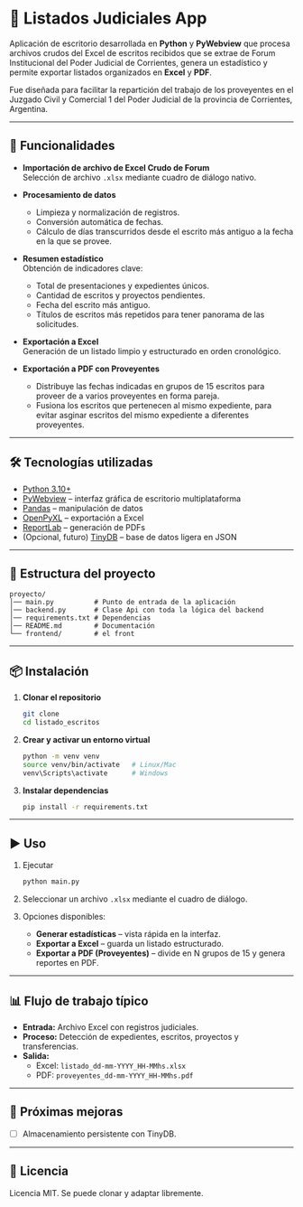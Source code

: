 # 📑 Listados Judiciales App

Aplicación de escritorio desarrollada en **Python** y **PyWebview** que procesa archivos crudos del Excel de escritos recibidos que se extrae de Forum Institucional del Poder Judicial de Corrientes, genera un estadístico y permite exportar listados organizados en **Excel** y **PDF**.  

Fue diseñada para facilitar la repartición del trabajo de los proveyentes en el Juzgado Civil y Comercial 1 del Poder Judicial de la provincia de Corrientes, Argentina.

---

## 🚀 Funcionalidades

- **Importación de archivo de Excel Crudo de Forum**  
  Selección de archivo `.xlsx` mediante cuadro de diálogo nativo.  

- **Procesamiento de datos**  
  - Limpieza y normalización de registros.  
  - Conversión automática de fechas.  
  - Cálculo de días transcurridos desde el escrito más antiguo a la fecha en la que se provee. 

- **Resumen estadístico**  
  Obtención de indicadores clave:  
  - Total de presentaciones y expedientes únicos.  
  - Cantidad de escritos y proyectos pendientes.  
  - Fecha del escrito más antiguo.  
  - Títulos de escritos más repetidos para tener panorama de las solicitudes.

- **Exportación a Excel**  
  Generación de un listado limpio y estructurado en orden cronológico.  

- **Exportación a PDF con Proveyentes**  
  - Distribuye las fechas indicadas en grupos de 15 escritos para proveer de a varios proveyentes en forma pareja.  
  - Fusiona los escritos que pertenecen al mismo expediente, para evitar asginar escritos del mismo expediente a diferentes proveyentes. 

---

## 🛠️ Tecnologías utilizadas

- [Python 3.10+](https://www.python.org/)  
- [PyWebview](https://pywebview.flowrl.com/) – interfaz gráfica de escritorio multiplataforma  
- [Pandas](https://pandas.pydata.org/) – manipulación de datos  
- [OpenPyXL](https://openpyxl.readthedocs.io/) – exportación a Excel  
- [ReportLab](https://www.reportlab.com/dev/docs/) – generación de PDFs  
- (Opcional, futuro) [TinyDB](https://tinydb.readthedocs.io/) – base de datos ligera en JSON  

---

## 📂 Estructura del proyecto

```
proyecto/
│── main.py          # Punto de entrada de la aplicación
│── backend.py       # Clase Api con toda la lógica del backend
│── requirements.txt # Dependencias
│── README.md        # Documentación
└── frontend/        # el front
```

---

## 📦 Instalación

1. **Clonar el repositorio**  
   ```bash
   git clone 
   cd listado_escritos
   ```

2. **Crear y activar un entorno virtual**  
   ```bash
   python -m venv venv
   source venv/bin/activate   # Linux/Mac
   venv\Scripts\activate      # Windows
   ```

3. **Instalar dependencias**  
   ```bash
   pip install -r requirements.txt
   ```

---

## ▶️ Uso

1. Ejecutar  
   ```bash
   python main.py
   ```

2. Seleccionar un archivo `.xlsx` mediante el cuadro de diálogo.  

3. Opciones disponibles:  
   - **Generar estadísticas** – vista rápida en la interfaz.  
   - **Exportar a Excel** – guarda un listado estructurado.  
   - **Exportar a PDF (Proveyentes)** – divide en N grupos de 15 y genera reportes en PDF.  

---

## 📊 Flujo de trabajo típico

- **Entrada:** Archivo Excel con registros judiciales.  
- **Proceso:** Detección de expedientes, escritos, proyectos y transferencias.  
- **Salida:**  
  - Excel: `listado_dd-mm-YYYY_HH-MMhs.xlsx`  
  - PDF: `proveyentes_dd-mm-YYYY_HH-MMhs.pdf`  

---

## 🔮 Próximas mejoras

- [ ] Almacenamiento persistente con TinyDB.

---

## 📜 Licencia

Licencia MIT. Se puede clonar y adaptar libremente.